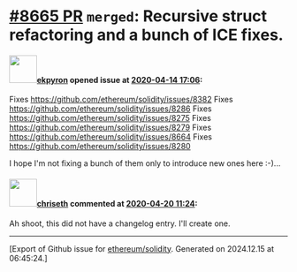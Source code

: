 # [\#8665 PR](https://github.com/ethereum/solidity/pull/8665) `merged`: Recursive struct refactoring and a bunch of ICE fixes.

#### <img src="https://avatars.githubusercontent.com/u/1347491?v=4" width="50">[ekpyron](https://github.com/ekpyron) opened issue at [2020-04-14 17:06](https://github.com/ethereum/solidity/pull/8665):

Fixes https://github.com/ethereum/solidity/issues/8382
Fixes https://github.com/ethereum/solidity/issues/8286
Fixes https://github.com/ethereum/solidity/issues/8275
Fixes https://github.com/ethereum/solidity/issues/8279
Fixes https://github.com/ethereum/solidity/issues/8664
Fixes https://github.com/ethereum/solidity/issues/8280

I hope I'm not fixing a bunch of them only to introduce new ones here :-)...

#### <img src="https://avatars.githubusercontent.com/u/9073706?v=4" width="50">[chriseth](https://github.com/chriseth) commented at [2020-04-20 11:24](https://github.com/ethereum/solidity/pull/8665#issuecomment-616488905):

Ah shoot, this did not have a changelog entry. I'll create one.


-------------------------------------------------------------------------------



[Export of Github issue for [ethereum/solidity](https://github.com/ethereum/solidity). Generated on 2024.12.15 at 06:45:24.]
